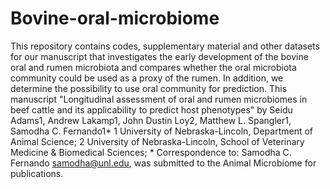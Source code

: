 # Bovine-oral-microbiome
This repository contains codes, supplementary material and other datasets for our manuscript that investigates the early development of the bovine oral and rumen microbiota and compares whether the oral microbiota community could be used as a proxy of the rumen. In addition, we determine the possibility to use oral community for prediction. This manuscript "Longitudinal assessment of oral and rumen microbiomes in beef cattle and its applicability to predict host phenotypes" by Seidu Adams1, Andrew Lakamp1, John Dustin Loy2, Matthew L. Spangler1, Samodha C. Fernando1* 1 University of Nebraska-Lincoln, Department of Animal Science;  2 University of Nebraska-Lincoln, School of Veterinary Medicine & Biomedical Sciences; * Correspondence to:  Samodha C. Fernando samodha@unl.edu, was submitted to the Animal Microbiome for publications.

